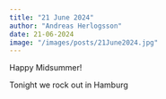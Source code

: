 ```yaml
---
title: "21 June 2024"
author: "Andreas Herlogsson"
date: 21-06-2024
image: "/images/posts/21June2024.jpg"
---
```


Happy Midsummer!

Tonight we rock out in Hamburg